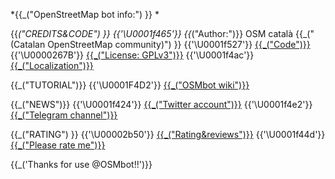 *{{_("OpenStreetMap bot info:") }} *

 {{_("CREDITS&CODE") }}
{{'\U0001f465'}} {{_("Author:")}} OSM català {{_("(Catalan OpenStreetMap community)") }}
{{'\U0001f527'}} [{{_("Code")}}](https://github.com/Xevib/osmbot)
{{'\U0000267B'}} [{{_("License: GPLv3")}}]({{_("http://www.gnu.org/licenses/gpl-3.0.en.html")}})
{{'\U0001f4ac'}} [{{_("Localization")}}](https://www.transifex.com/osm-catala/osmbot/)

 {{_("TUTORIAL")}}
{{'\U0001F4D2'}} [{{_("OSMbot wiki")}}](https://github.com/Xevib/osmbot/wiki)

 {{_("NEWS")}}
{{'\U0001f424'}} [{{_("Twitter account")}}](https://twitter.com/osmbot_telegram)
{{'\U0001f4e2'}} [{{_("Telegram channel")}}](https://telegram.me/OSMbot_channel)

 {{_("RATING") }}
{{'\U00002b50'}} [{{_("Rating&reviews")}}](http://storebot.me/bot/osmbot)
{{'\U0001f44d'}} [{{_("Please rate me")}}](https://telegram.me/storebot?start=osmbot)

{{_('Thanks for use @OSMbot!!')}}
